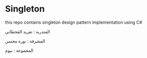 # Singleton
this repo contains singleton design pattern implementation using C#

المتدربة : تغريد القحطاني 

المشرفة : نورة محسن 

المجموعة : نيوم 